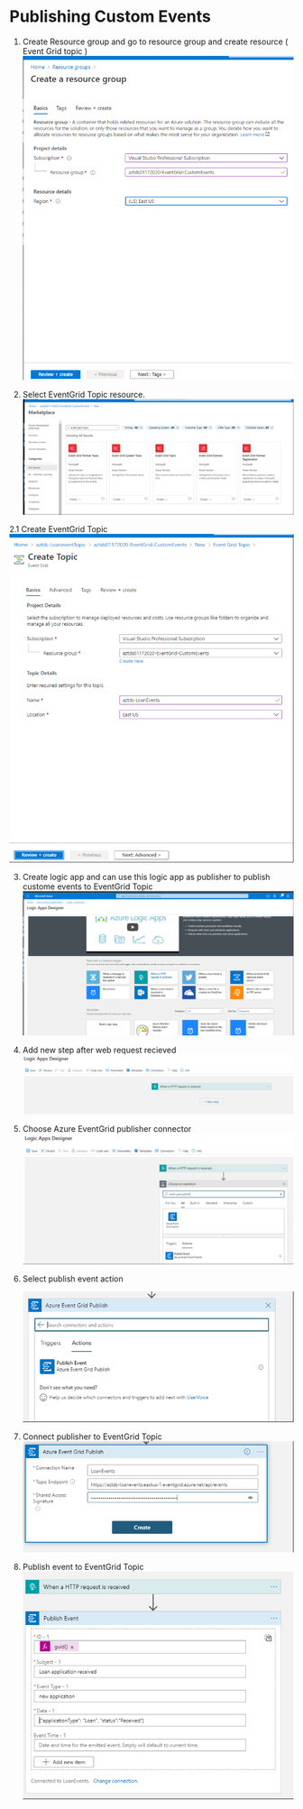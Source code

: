 # Publishing Custom Events

1. Create Resource group and go to resource group and  create resource ( Event Grid topic )
   ![1.Create-ResourceGroup-EventGrid-PublishingEvents](https://github.com/KollaRajesh/aztd-AzureMessagingServices/blob/master/EventGrid/2.PublishingCustomEvents/PicsForNotes/1.Create-ResourceGroup-EventGrid-PublishingEvents.png)


2. Select EventGrid Topic resource.
   ![2.SelectEventGridTopic](https://github.com/KollaRajesh/aztd-AzureMessagingServices/blob/master/EventGrid/2.PublishingCustomEvents/PicsForNotes/2.SelectEventGridTopic.png)

2.1 Create EventGrid Topic 
    ![3.CreateTopicForEventGrid](https://github.com/KollaRajesh/aztd-AzureMessagingServices/blob/master/EventGrid/2.PublishingCustomEvents/PicsForNotes/3.CreateTopicForEventGrid.png)

3. Create logic app and can use this logic app as publisher to publish custome events to EventGrid Topic
   ![4.CreateWebRequestReceivedTemplate](https://github.com/KollaRajesh/aztd-AzureMessagingServices/blob/master/EventGrid/2.PublishingCustomEvents/PicsForNotes/4.CreateWebRequestReceivedTemplate.png)

4. Add new step after web request recieved
   ![5.AddNewStepAfterWebRequestReceivedStep](https://github.com/KollaRajesh/aztd-AzureMessagingServices/blob/master/EventGrid/2.PublishingCustomEvents/PicsForNotes/5.AddNewStepAfterWebRequestReceivedStep.png)

5. Choose Azure EventGrid publisher connector
    ![6.ChooseAzureEventGridPublisherConnector](https://github.com/KollaRajesh/aztd-AzureMessagingServices/blob/master/EventGrid/2.PublishingCustomEvents/PicsForNotes/6.ChooseAzureEventGridPublisherConnector.png)

6. Select publish event action

   ![7.SelectPublishEventAction](https://github.com/KollaRajesh/aztd-AzureMessagingServices/blob/master/EventGrid/2.PublishingCustomEvents/PicsForNotes/7.SelectPublishEventAction.png)

7. Connect publisher to EventGrid Topic
    ![8.PublisherConnectToTopic](https://github.com/KollaRajesh/aztd-AzureMessagingServices/blob/master/EventGrid/2.PublishingCustomEvents/PicsForNotes/8.PublisherConnectToTopic.png)

8. Publish event to EventGrid Topic
    ![9.PublishEventToTopic](https://github.com/KollaRajesh/aztd-AzureMessagingServices/blob/master/EventGrid/2.PublishingCustomEvents/PicsForNotes/9.PublishEventToTopic.png)
